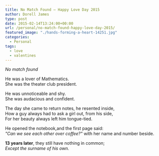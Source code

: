 ```yaml
---
title: No Match Found – Happy Love Day 2015
author: Dorell James
type: post
date: 2015-02-14T13:24:00+00:00
url: /personal/no-match-found-happy-love-day-2015/
featured_image: "./hands-forming-a-heart-14251.jpg"
categories:
  - Personal
tags:
  - love
  - valentines
---
```


_No match found_

He was a lover of Mathematics.  
She was the theater club president.

He was unnoticeable and shy.  
She was audacious and confident.

The day she came to return notes, he resented inside,  
How a guy always had to ask a girl out, from his side,  
For her beauty always left him tongue-tied.

He opened the notebook,and the first page said:  
_"Can we see each other over coffee?"_ with her name and number beside.

**13 years later**, they still have nothing in common;  
_Except the surname of his own._
